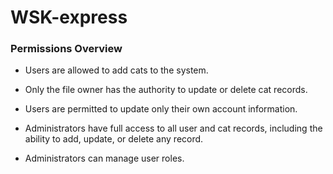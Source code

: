 # WSK-express

### Permissions Overview

- Users are allowed to add cats to the system.
- Only the file owner has the authority to update or delete cat records.
- Users are permitted to update only their own account information.

- Administrators have full access to all user and cat records, including the ability to add, update, or delete any record.
- Administrators can manage user roles.
